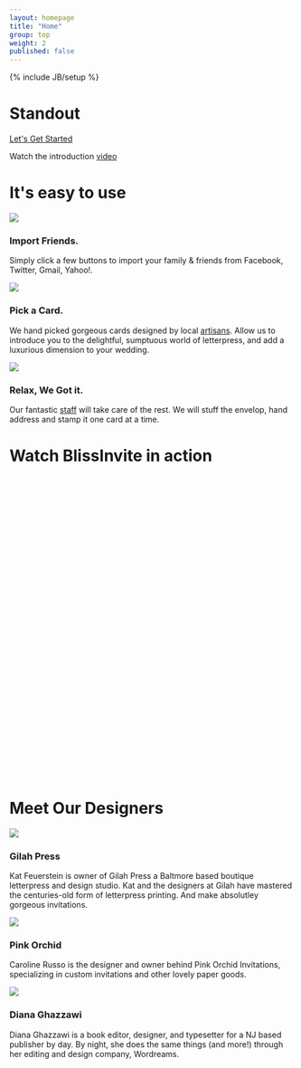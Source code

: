```yaml
---
layout: homepage
title: "Home"
group: top
weight: 2
published: false
---
```


{% include JB/setup %}

<div id="intro" class="section">
  <div class="container">
    <div class="row-fluid">
      <div class="span12 align-center">
        <h1> Standout</h1>
        <a class="btn btn-large btn-success" href="http://secure.blissinvite.com/account/register">Let's Get Started</a>
        <p id="watch">Watch the introduction <a href="#video">video</a></p>
      </div>
    </div>
  </div> 
  <!-- /container -->
</div>
<!-- /intro -->

<div id="how-this-works" class="section">
  <div class="container">
    <h1>It's easy to use</h1>
    <div class="row-fluid">
      <div class="span4">
        <img src="https://d1ysc6vyfexqcb.cloudfront.net/front/img/how-it-works-list.png" class="img-circle">
        <h3>Import Friends.</h3>
        <p class="grey">Simply click a few buttons to import your family &amp; friends from Facebook, Twitter, Gmail, Yahoo!.</p>
      </div> 
      <!-- /span4 -->
      <div class="span4">
        <img src="https://d1ysc6vyfexqcb.cloudfront.net/front/img/how-it-works-card.png" class="img-circle">
        <h3>Pick a Card.</h3>
        <p class="grey">We hand picked gorgeous cards designed by local <a href="#artisans">artisans</a>. Allow us to introduce you to the delightful, sumptuous world of letterpress, and add a luxurious dimension to your wedding. </p>
     </div> 
     <!-- /span4 -->
     <div class="span4">
        <img src="https://d1ysc6vyfexqcb.cloudfront.net/front/img/how-it-works-relax.png" class="img-circle">
        <h3>Relax, We Got it.</h3>
        <p class="grey">Our fantastic <a href="#">staff</a> will take care of the rest. We will stuff the envelop, hand address and stamp it one card at a time.</p>
      </div> 
      <!-- /span4 -->
    </div> 
    <!-- /row-fluid -->
  </div> 
  <!-- /container -->
</div> 
<!-- /how-this-works -->

<div id="video" class="section">
	<div class="container">
    <h1>Watch BlissInvite in action</h1>
    <div class="row-fluid">
      <div class="span12 align-center">
        <object width="940" height="531"><param name="allowfullscreen" value="true" /><param name="allowscriptaccess" value="always" /><param name="movie" value="http://vimeo.com/moogaloop.swf?clip_id=62123111&amp;force_embed=1&amp;server=vimeo.com&amp;show_title=0&amp;show_byline=0&amp;show_portrait=0&amp;color=5bb75b&amp;fullscreen=1&amp;autoplay=0&amp;loop=0" /><embed src="http://vimeo.com/moogaloop.swf?clip_id=62123111&amp;force_embed=1&amp;server=vimeo.com&amp;show_title=0&amp;show_byline=0&amp;show_portrait=0&amp;color=5bb75b&amp;fullscreen=1&amp;autoplay=0&amp;loop=0" type="application/x-shockwave-flash" allowfullscreen="true" allowscriptaccess="always" width="940" height="531"></embed></object>
      </div>
    </div>
  </div>
</div>
<!--/video-->

<div id="artisans" class="section">
  <div class="container">
    <h1>Meet Our Designers</h1>
    <div class="row-fluid">
      <div class="span4">
        <img src="http://cdn.shopify.com/s/files/1/0199/0476/collections/kat_medium.png?1400" class="img-circle">
        <h3>Gilah Press</h3>
        <p class="grey">Kat Feuerstein is owner of Gilah Press a Baltmore based boutique letterpress and design studio. Kat and the designers at Gilah have mastered the centuries-old form of letterpress printing. And make absolutley gorgeous invitations.</p>
     </div> 
     <!-- /span4 -->
      <div class="span4">
        <img src="http://cdn.shopify.com/s/files/1/0199/0476/collections/Untitled-1_medium.png?1400" class="img-circle">
        <h3>Pink Orchid</h3>
        <p class="grey">Caroline Russo is the designer and owner behind Pink Orchid Invitations, specializing in custom invitations and other lovely paper goods.</p>
      </div> 
      <!-- /span4 -->
     <div class="span4">
        <img src="http://cdn.shopify.com/s/files/1/0199/0476/collections/Untitled-3_medium.png?1400" class="img-circle">
        <h3>Diana Ghazzawi</h3>
        <p class="grey">Diana Ghazzawi is a book editor, designer, and typesetter for a NJ based publisher by day. By night, she does the same things (and more!) through her editing and design company, Wordreams.</p>
      </div> 
      <!-- /span4 -->
    </div> 
    <!-- /row-fluid -->
  </div> 
  <!-- /container -->
</div> 
<!-- /artisans -->